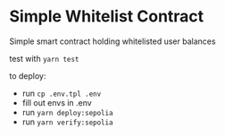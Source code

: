 # Simple Whitelist Contract

Simple smart contract holding whitelisted user balances

test with `yarn test`

to deploy:
- run `cp .env.tpl .env`
- fill out envs in .env
- run `yarn deploy:sepolia`
- run `yarn verify:sepolia`
